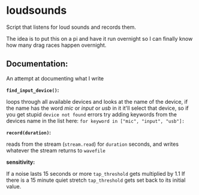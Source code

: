 # loudsounds
Script that listens for loud sounds and records them.

The idea is to put this on a pi and have it run overnight so I can finally
know how many drag races happen overnight.


## Documentation:
An attempt at documenting what I write

**`find_input_device()`:**

loops through all available devices and looks at the
name of the device, if the name has the word *mic* or *input* or *usb* in it
it'll select that device, so if you get stupid `device not found` errors
try adding keywords from the devices name in the list here: 
`for keyword in ["mic", "input", "usb"]:`


**`record(duration)`:**

reads from the stream (`stream.read`) for `duration` seconds, and writes 
whatever the stream returns to `wavefile`


**sensitivity:**

If a noise lasts 15 seconds or more `tap_threshold` gets multiplied by 1.1
If there is a 15 minute quiet stretch `tap_threshold` gets set back to its
initial value.